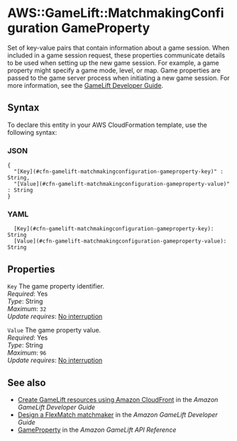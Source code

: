 # AWS::GameLift::MatchmakingConfiguration GameProperty<a name="aws-properties-gamelift-matchmakingconfiguration-gameproperty"></a>

Set of key\-value pairs that contain information about a game session\. When included in a game session request, these properties communicate details to be used when setting up the new game session\. For example, a game property might specify a game mode, level, or map\. Game properties are passed to the game server process when initiating a new game session\. For more information, see the [ GameLift Developer Guide](https://docs.aws.amazon.com/gamelift/latest/developerguide/gamelift-sdk-client-api.html#gamelift-sdk-client-api-create)\.

## Syntax<a name="aws-properties-gamelift-matchmakingconfiguration-gameproperty-syntax"></a>

To declare this entity in your AWS CloudFormation template, use the following syntax:

### JSON<a name="aws-properties-gamelift-matchmakingconfiguration-gameproperty-syntax.json"></a>

```
{
  "[Key](#cfn-gamelift-matchmakingconfiguration-gameproperty-key)" : String,
  "[Value](#cfn-gamelift-matchmakingconfiguration-gameproperty-value)" : String
}
```

### YAML<a name="aws-properties-gamelift-matchmakingconfiguration-gameproperty-syntax.yaml"></a>

```
  [Key](#cfn-gamelift-matchmakingconfiguration-gameproperty-key): String
  [Value](#cfn-gamelift-matchmakingconfiguration-gameproperty-value): String
```

## Properties<a name="aws-properties-gamelift-matchmakingconfiguration-gameproperty-properties"></a>

`Key`  <a name="cfn-gamelift-matchmakingconfiguration-gameproperty-key"></a>
The game property identifier\.  
*Required*: Yes  
*Type*: String  
*Maximum*: `32`  
*Update requires*: [No interruption](https://docs.aws.amazon.com/AWSCloudFormation/latest/UserGuide/using-cfn-updating-stacks-update-behaviors.html#update-no-interrupt)

`Value`  <a name="cfn-gamelift-matchmakingconfiguration-gameproperty-value"></a>
The game property value\.  
*Required*: Yes  
*Type*: String  
*Maximum*: `96`  
*Update requires*: [No interruption](https://docs.aws.amazon.com/AWSCloudFormation/latest/UserGuide/using-cfn-updating-stacks-update-behaviors.html#update-no-interrupt)

## See also<a name="aws-properties-gamelift-matchmakingconfiguration-gameproperty--seealso"></a>
+ [ Create GameLift resources using Amazon CloudFront](https://docs.aws.amazon.com/gamelift/latest/developerguide/resources-cloudformation.html) in the *Amazon GameLift Developer Guide*
+  [Design a FlexMatch matchmaker](https://docs.aws.amazon.com/gamelift/latest/flexmatchguide/match-configuration.html) in the *Amazon GameLift Developer Guide* 
+  [GameProperty](https://docs.aws.amazon.com/gamelift/latest/apireference/API_GameProperty.html) in the *Amazon GameLift API Reference* 

